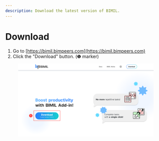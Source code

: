 ```yaml
---
description: Download the latest version of BIMIL.
---
```


# Download

1. Go to [https://bimil.bimpeers.com](https://bimil.bimpeers.com)
2. Click the "Download" button. (❶ marker)&#x20;

<figure><img src="../.gitbook/assets/image (1) (1) (1) (1) (1) (1).png" alt=""><figcaption></figcaption></figure>
